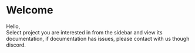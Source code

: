 # Welcome
Hello,\
Select project you are interested in from the sidebar and view its documentation, if documentation has issues, please contact with us though discord.